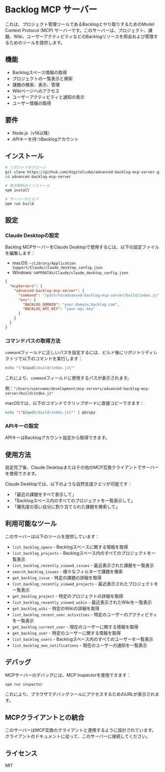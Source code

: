 # Backlog MCP サーバー

これは、プロジェクト管理ツールであるBacklogとやり取りするためのModel Context Protocol (MCP) サーバーです。このサーバーは、プロジェクト、課題、Wiki、ユーザーアクティビティなどのBacklogリソースを照会および管理するためのツールを提供します。

## 機能

- Backlogスペース情報の取得
- プロジェクトの一覧表示と検索
- 課題の検索、表示、管理
- Wikiページへのアクセス
- ユーザーアクティビティと通知の表示
- ユーザー情報の取得

## 要件

- Node.js（v14以降）
- APIキーを持つBacklogアカウント

## インストール

```bash
# リポジトリをクローン
git clone https://github.com/digitalcube/advanced-backlog-mcp-server.git
cd advanced-backlog-mcp-server

# 依存関係のインストール
npm install

# サーバーのビルド
npm run build
```

## 設定

### Claude Desktopの設定

Backlog MCPサーバーをClaude Desktopで使用するには、以下の設定ファイルを編集します：

- macOS: `~/Library/Application Support/Claude/claude_desktop_config.json`
- Windows: `%APPDATA%/Claude/claude_desktop_config.json`

```json
{
  "mcpServers": {
    "advanced-backlog-mcp-server": {
      "command": "/path/to/advanced-backlog-mcp-server/build/index.js",
      "env": {
        "BACKLOG_DOMAIN": "your-domain.backlog.com",
        "BACKLOG_API_KEY": "your-api-key"
      }
    }
  }
}
```

### コマンドパスの取得方法

`command`フィールドに正しいパスを設定するには、ビルド後にリポジトリディレクトリで以下のコマンドを実行します：

```bash
echo "\"$(pwd)/build/index.js\""
```

これにより、`command`フィールドに使用するパスが表示されます。

例：`"/Users/username/development/mcp-servers/advanced-backlog-mcp-server/build/index.js"`

macOSでは、以下のコマンドでクリップボードに直接コピーできます：
```bash
echo "\"$(pwd)/build/index.js\"" | pbcopy
```

### APIキーの設定

APIキーはBacklogアカウント設定から取得できます。

## 使用方法

設定完了後、Claude Desktopまたはその他のMCP互換クライアントでサーバーを使用できます。

Claude Desktopでは、以下のような自然言語クエリが可能です：
- 「最近の課題をすべて表示して」
- 「Backlogスペース内のすべてのプロジェクトを一覧表示して」
- 「優先度の高い自分に割り当てられた課題を検索して」

## 利用可能なツール

このサーバーは以下のツールを提供しています：

- `list_backlog_space` - Backlogスペースに関する情報を取得
- `list_backlog_projects` - Backlogスペース内のすべてのプロジェクトを一覧表示
- `list_backlog_recently_viewed_issues` - 最近表示された課題を一覧表示
- `search_backlog_issues` - 様々なフィルターで課題を検索
- `get_backlog_issue` - 特定の課題の詳細を取得
- `list_backlog_recently_viewed_projects` - 最近表示されたプロジェクトを一覧表示
- `get_backlog_project` - 特定のプロジェクトの詳細を取得
- `list_backlog_recently_viewed_wikis` - 最近表示されたWikiを一覧表示
- `get_backlog_wiki` - 特定のWikiの詳細を取得
- `list_backlog_recent_user_activities` - 特定のユーザーのアクティビティを一覧表示
- `get_backlog_current_user` - 現在のユーザーに関する情報を取得
- `get_backlog_user` - 特定のユーザーに関する情報を取得
- `list_backlog_users` - Backlogスペース内のすべてのユーザーを一覧表示
- `list_backlog_own_notifications` - 現在のユーザーの通知を一覧表示

## デバッグ

MCPサーバーのデバッグには、MCP Inspectorを使用できます：

```bash
npm run inspector
```

これにより、ブラウザでデバッグツールにアクセスするためのURLが表示されます。

## MCPクライアントとの統合

このサーバーはMCP互換のクライアントと連携するように設計されています。クライアントのドキュメントに従って、このサーバーに接続してください。

## ライセンス

MIT 